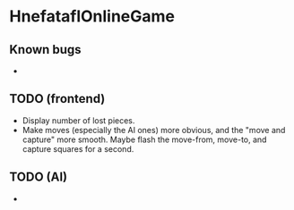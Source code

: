 # HnefataflOnlineGame

## Known bugs
- 

## TODO (frontend)
- Display number of lost pieces.
- Make moves (especially the AI ones) more obvious, and the "move and capture" more smooth. Maybe flash the move-from, move-to, and capture squares for a second.

## TODO (AI)
- 
